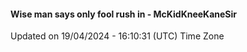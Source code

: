 #### Wise man says only fool rush in - McKidKneeKaneSir
Updated on 19/04/2024 - 16:10:31 (UTC) Time Zone

